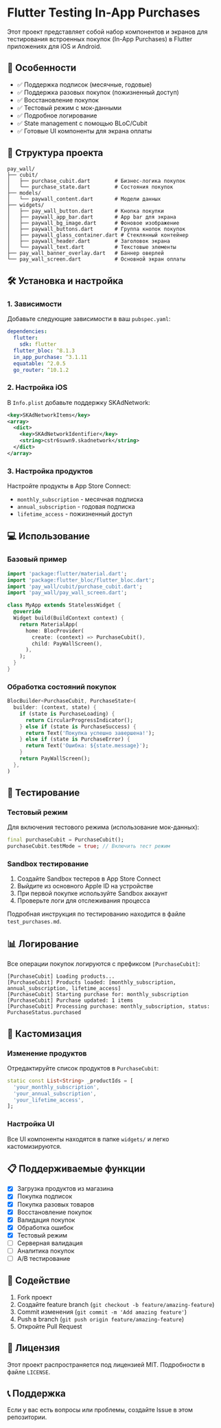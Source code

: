 # Flutter Testing In-App Purchases

Этот проект представляет собой набор компонентов и экранов для тестирования встроенных покупок (In-App Purchases) в Flutter приложениях для iOS и Android.

## 🚀 Особенности

- ✅ Поддержка подписок (месячные, годовые)
- ✅ Поддержка разовых покупок (пожизненный доступ)
- ✅ Восстановление покупок
- ✅ Тестовый режим с мок-данными
- ✅ Подробное логирование
- ✅ State management с помощью BLoC/Cubit
- ✅ Готовые UI компоненты для экрана оплаты

## 📁 Структура проекта

```
pay_wall/
├── cubit/
│   ├── purchase_cubit.dart        # Бизнес-логика покупок
│   └── purchase_state.dart        # Состояния покупок
├── models/
│   └── paywall_content.dart       # Модели данных
├── widgets/
│   ├── pay_wall_button.dart       # Кнопка покупки
│   ├── paywall_app_bar.dart       # App bar для экрана
│   ├── paywall_bg_image.dart      # Фоновое изображение
│   ├── paywall_buttons.dart       # Группа кнопок покупок
│   ├── paywall_glass_container.dart # Стеклянный контейнер
│   ├── paywall_header.dart        # Заголовок экрана
│   └── paywall_text.dart          # Текстовые элементы
├── pay_wall_banner_overlay.dart   # Баннер оверлей
└── pay_wall_screen.dart           # Основной экран оплаты
```

## 🛠 Установка и настройка

### 1. Зависимости

Добавьте следующие зависимости в ваш `pubspec.yaml`:

```yaml
dependencies:
  flutter:
    sdk: flutter
  flutter_bloc: ^8.1.3
  in_app_purchase: ^3.1.11
  equatable: ^2.0.5
  go_router: ^10.1.2
```

### 2. Настройка iOS

В `Info.plist` добавьте поддержку SKAdNetwork:

```xml
<key>SKAdNetworkItems</key>
<array>
  <dict>
    <key>SKAdNetworkIdentifier</key>
    <string>cstr6suwn9.skadnetwork</string>
  </dict>
</array>
```

### 3. Настройка продуктов

Настройте продукты в App Store Connect:
- `monthly_subscription` - месячная подписка
- `annual_subscription` - годовая подписка  
- `lifetime_access` - пожизненный доступ

## 💻 Использование

### Базовый пример

```dart
import 'package:flutter/material.dart';
import 'package:flutter_bloc/flutter_bloc.dart';
import 'pay_wall/cubit/purchase_cubit.dart';
import 'pay_wall/pay_wall_screen.dart';

class MyApp extends StatelessWidget {
  @override
  Widget build(BuildContext context) {
    return MaterialApp(
      home: BlocProvider(
        create: (context) => PurchaseCubit(),
        child: PayWallScreen(),
      ),
    );
  }
}
```

### Обработка состояний покупок

```dart
BlocBuilder<PurchaseCubit, PurchaseState>(
  builder: (context, state) {
    if (state is PurchaseLoading) {
      return CircularProgressIndicator();
    } else if (state is PurchaseSuccess) {
      return Text('Покупка успешно завершена!');
    } else if (state is PurchaseError) {
      return Text('Ошибка: ${state.message}');
    }
    return PayWallScreen();
  },
)
```

## 🧪 Тестирование

### Тестовый режим

Для включения тестового режима (использование мок-данных):

```dart
final purchaseCubit = PurchaseCubit();
purchaseCubit.testMode = true; // Включить тест режим
```

### Sandbox тестирование

1. Создайте Sandbox тестеров в App Store Connect
2. Выйдите из основного Apple ID на устройстве
3. При первой покупке используйте Sandbox аккаунт
4. Проверьте логи для отслеживания процесса

Подробная инструкция по тестированию находится в файле `test_purchases.md`.

## 📊 Логирование

Все операции покупок логируются с префиксом `[PurchaseCubit]`:

```
[PurchaseCubit] Loading products...
[PurchaseCubit] Products loaded: [monthly_subscription, annual_subscription, lifetime_access]
[PurchaseCubit] Starting purchase for: monthly_subscription
[PurchaseCubit] Purchase updated: 1 items
[PurchaseCubit] Processing purchase: monthly_subscription, status: PurchaseStatus.purchased
```

## 🔧 Кастомизация

### Изменение продуктов

Отредактируйте список продуктов в `PurchaseCubit`:

```dart
static const List<String> _productIds = [
  'your_monthly_subscription',
  'your_annual_subscription',
  'your_lifetime_access',
];
```

### Настройка UI

Все UI компоненты находятся в папке `widgets/` и легко кастомизируются.

## 📋 Поддерживаемые функции

- [x] Загрузка продуктов из магазина
- [x] Покупка подписок
- [x] Покупка разовых товаров
- [x] Восстановление покупок
- [x] Валидация покупок
- [x] Обработка ошибок
- [x] Тестовый режим
- [ ] Серверная валидация
- [ ] Аналитика покупок
- [ ] A/B тестирование

## 🤝 Содействие

1. Fork проект
2. Создайте feature branch (`git checkout -b feature/amazing-feature`)
3. Commit изменения (`git commit -m 'Add amazing feature'`)
4. Push в branch (`git push origin feature/amazing-feature`)
5. Откройте Pull Request

## 📄 Лицензия

Этот проект распространяется под лицензией MIT. Подробности в файле `LICENSE`.

## 📞 Поддержка

Если у вас есть вопросы или проблемы, создайте Issue в этом репозитории.
